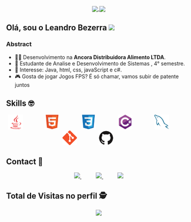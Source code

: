 
<p align="center">

<a href="https://github.com/leandryncsc">
  <img align = "center" src = "https://github-readme-stats.anuraghazra1.vercel.app/api?username=leandryncsc&show_icons=true&include_all_commits=true&theme=dark" />
</a>
<a href="https://github.com/leandryncsc">
  <img align = "center" src = "https://github-readme-stats.anuraghazra1.vercel.app/api/top-langs/?username=leandryncsc&layout=compact&theme=dark" />
</a>



## Olá, sou o Leandro Bezerra <img src="https://raw.githubusercontent.com/iampavangandhi/iampavangandhi/master/gifs/Hi.gif" width="30px"></h2>

### Abstract

- 👨‍💻 Desenvolvimento  na **Ancora Distribuidora Alimento LTDA**.
- 🌱 Estudante de Analise e Desenvolvimento de Sistemas , 4° semestre.
- 💙 Interesse: Java, html, css, javaScript e c#. 
- :video_game: Gosta de jogar Jogos FPS? É só chamar, vamos subir de patente juntos


## Skills :nerd_face:
<p align="center">
    <img height="40" src="https://raw.githubusercontent.com/devicons/devicon/master/icons/java/java-plain.svg">
&nbsp;&nbsp;&nbsp;&nbsp;&nbsp;&nbsp;&nbsp;&nbsp;&nbsp;&nbsp;&nbsp;&nbsp;&nbsp;
    <img height="40" src="https://raw.githubusercontent.com/devicons/devicon/master/icons/html5/html5-original.svg">
    &nbsp;&nbsp;&nbsp;&nbsp;&nbsp;&nbsp;&nbsp;&nbsp;&nbsp;&nbsp;&nbsp;&nbsp;&nbsp;
    <img height="40" src="https://raw.githubusercontent.com/devicons/devicon/master/icons/css3/css3-original.svg">
    &nbsp;&nbsp;&nbsp;&nbsp;&nbsp;&nbsp;&nbsp;&nbsp;&nbsp;&nbsp;&nbsp;&nbsp;&nbsp;
    <img height="40" src="https://raw.githubusercontent.com/devicons/devicon/master/icons/csharp/csharp-original.svg">
    &nbsp;&nbsp;&nbsp;&nbsp;&nbsp;&nbsp;&nbsp;&nbsp;&nbsp;&nbsp;&nbsp;&nbsp;&nbsp;
    <img height="40" src="https://raw.githubusercontent.com/devicons/devicon/master/icons/mysql/mysql-original.svg">
     &nbsp;&nbsp;&nbsp;&nbsp;&nbsp;&nbsp;&nbsp;&nbsp;&nbsp;&nbsp;&nbsp;&nbsp;&nbsp;
    <img height="40" src="https://raw.githubusercontent.com/devicons/devicon/master/icons/git/git-original.svg">
    &nbsp;&nbsp;&nbsp;&nbsp;&nbsp;&nbsp;&nbsp;&nbsp;&nbsp;&nbsp;&nbsp;&nbsp;&nbsp;
    <img height="40" src="https://raw.githubusercontent.com/devicons/devicon/master/icons/github/github-original.svg">
    &nbsp;&nbsp;&nbsp;&nbsp;&nbsp;&nbsp;&nbsp;&nbsp;&nbsp;&nbsp;&nbsp;&nbsp;&nbsp;
    <img height="40" 
   
</p>

## Contact :iphone:

<p align="center">
    <a href="https://github.com/leandryncsc"> 
        <img  src="https://img.shields.io/badge/github-%23100000.svg?&style=for-the-badge&logo=github&logoColor=white&link=mailto:https://github.com/leandryncsc">
    </a>
 &nbsp;&nbsp;&nbsp;&nbsp;&nbsp;&nbsp;&nbsp;&nbsp;&nbsp;
  <a href = "mailto:leandrinhodoema@gmail.com"><img src="https://img.shields.io/badge/-Gmail-%23333?style=for-the-badge&logo=gmail&logoColor=white" target="_blank">
  </a>
    &nbsp;&nbsp;&nbsp;&nbsp;&nbsp;&nbsp;&nbsp;&nbsp;&nbsp;
  <a href="https://www.linkedin.com/in/leandro-bezerra-2041a6122/" target="_blank"><img src="https://img.shields.io/badge/-LinkedIn-%230077B5?style=for-the-badge&logo=linkedin&logoColor=white" target="_blank">
  </a>
</p>

<p align="center"> 

 ## Total de Visitas no perfil :detective: <br>
 <p align="center"> 
   <img alingn="center" src="https://profile-counter.glitch.me/leandryncsc/count.svg" />
 </p>

</p>
